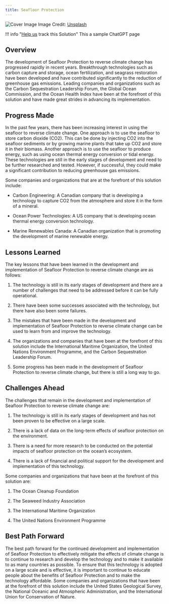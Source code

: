 ```yaml
---
title: Seafloor Protection
---
```


![Cover Image](https://images.unsplash.com/photo-1551265358-a5f7aa4a226c?crop=entropy&cs=tinysrgb&fit=max&fm=jpg&ixid=M3w0NDYzODh8MHwxfHNlYXJjaHwxfHxTZWFmbG9vciUyMFByb3RlY3Rpb258ZW58MHx8fHwxNjgzNzUzNDcyfDA&ixlib=rb-4.0.3&q=80&w=1080)
Image Credit: [Unsplash](https://unsplash.com/@pawelmc)

!!! info "[Help us](../../contribute) track this Solution"
    This a sample ChatGPT page

## Overview

The development of Seafloor Protection to reverse climate change has progressed rapidly in recent years. Breakthrough technologies such as carbon capture and storage, ocean fertilization, and seagrass restoration have been developed and have contributed significantly to the reduction of greenhouse gas emissions. Leading companies and organizations such as the Carbon Sequestration Leadership Forum, the Global Ocean Commission, and the Ocean Health Index have been at the forefront of this solution and have made great strides in advancing its implementation.

## Progress Made

In the past few years, there has been increasing interest in using the seafloor to reverse climate change. One approach is to use the seafloor to store carbon dioxide (CO2). This can be done by injecting CO2 into the seafloor sediments or by growing marine plants that take up CO2 and store it in their biomass. Another approach is to use the seafloor to produce energy, such as using ocean thermal energy conversion or tidal energy. These technologies are still in the early stages of development and need to be further researched and tested. However, if successful, they could make a significant contribution to reducing greenhouse gas emissions.

Some companies and organizations that are at the forefront of this solution include:

- Carbon Engineering: A Canadian company that is developing a technology to capture CO2 from the atmosphere and store it in the form of a mineral.

- Ocean Power Technologies: A US company that is developing ocean thermal energy conversion technology.

- Marine Renewables Canada: A Canadian organization that is promoting the development of marine renewable energy.

## Lessons Learned

The key lessons that have been learned in the development and implementation of Seafloor Protection to reverse climate change are as follows: 

1. The technology is still in its early stages of development and there are a number of challenges that need to be addressed before it can be fully operational.

2. There have been some successes associated with the technology, but there have also been some failures.

3. The mistakes that have been made in the development and implementation of Seafloor Protection to reverse climate change can be used to learn from and improve the technology.

4. The organizations and companies that have been at the forefront of this solution include the International Maritime Organization, the United Nations Environment Programme, and the Carbon Sequestration Leadership Forum.

5. Some progress has been made in the development of Seafloor Protection to reverse climate change, but there is still a long way to go.

## Challenges Ahead

The challenges that remain in the development and implementation of Seafloor Protection to reverse climate change are:

1. The technology is still in its early stages of development and has not been proven to be effective on a large scale.

2. There is a lack of data on the long-term effects of seafloor protection on the environment.

3. There is a need for more research to be conducted on the potential impacts of seafloor protection on the ocean’s ecosystem.

4. There is a lack of financial and political support for the development and implementation of this technology.

Some companies and organizations that have been at the forefront of this solution are:

1. The Ocean Cleanup Foundation

2. The Seaweed Industry Association

3. The International Maritime Organization

4. The United Nations Environment Programme

## Best Path Forward

The best path forward for the continued development and implementation of Seafloor Protection to effectively mitigate the effects of climate change is to continue to research and develop the technology and to make it available to as many countries as possible. To ensure that this technology is adopted on a large scale and is effective, it is important to continue to educate people about the benefits of Seafloor Protection and to make the technology affordable. Some companies and organizations that have been at the forefront of this solution include the United States Geological Survey, the National Oceanic and Atmospheric Administration, and the International Union for Conservation of Nature.
